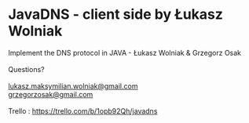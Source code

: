 # JavaDNS - client side by Łukasz Wolniak
Implement the DNS protocol in JAVA - Łukasz Wolniak &amp; Grzegorz Osak </br></br>
Questions?</br></br>
lukasz.maksymilian.wolniak@gmail.com</br>
grzegorzosak@gmail.com</br>
</br>
Trello : https://trello.com/b/1opb92Qh/javadns</br>
